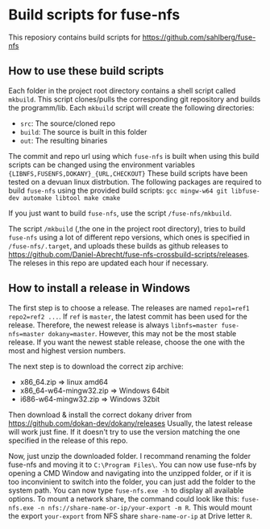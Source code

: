 # Build scripts for fuse-nfs

This reposiory contains build scripts for https://github.com/sahlberg/fuse-nfs 

## How to use these build scripts

Each folder in the project root directory contains a shell script called `mkbuild`.
This script clones/pulls the corresponding git repository and builds the programm/lib.
Each `mkbuild` script will create the following directories:
 * `src`: The source/cloned repo
 * `build`: The source is built in this folder
 * `out`: The resulting binaries

The commit and repo url using which `fuse-nfs` is built when using this build scripts
can be changed using the environment variables `{LIBNFS,FUSENFS,DOKANY}_{URL,CHECKOUT}`
These build scripts have been tested on a devuan linux distrbution. The following
packages are required to build `fuse-nfs` using the provided build scripts:
`gcc mingw-w64 git libfuse-dev automake libtool make cmake`

If you just want to build `fuse-nfs`, use the script `/fuse-nfs/mkbuild`. 

The script `/mkbuild` (,the one in the project root directory), tries to build `fuse-nfs`
using a lot of different repo versions, which ones is specified in `/fuse-nfs/.target`,
and uploads these builds as github releases to https://github.com/Daniel-Abrecht/fuse-nfs-crossbuild-scripts/releases.
The releses in this repo are updated each hour if necessary.


## How to install a release in Windows

The first step is to choose a release. The releases are named `repo1=ref1 repo2=ref2 ...`. If `ref` is `master`, the latest commit has been used for the release. Therefore, the newest release is always `libnfs=master fuse-nfs=master dokany=master`. However, this may not be the most stable release. If you want the newest stable release, choose the one with the most and highest version numbers.

The next step is to download the correct zip archive:
 * x86_64.zip              => linux amd64
 * x86_64-w64-mingw32.zip  => Windows 64bit
 * i686-w64-mingw32.zip    => Windows 32bit

Then download & install the correct dokany driver from https://github.com/dokan-dev/dokany/releases
Usually, the latest release will work just fine. If it doesn't try to use the version matching
the one specified in the release of this repo.

Now, just unzip the downloaded folder. I recommand renaming the folder fuse-nfs and moving it to `C:\Program Files\`.
You can now use fuse-nfs by opening a CMD Window and navigating into the unzipped folder, or if it is too inconvinient
to switch into the folder, you can just add the folder to the system path. You can now type `fuse-nfs.exe -h` to display all available options. To mount a network share, the command could look like this: `fuse-nfs.exe -n nfs://share-name-or-ip/your-export -m R`. This would mount the export `your-export` from NFS share `share-name-or-ip` at Drive letter `R`.
